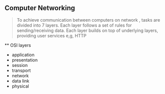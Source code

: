 ## Computer Networking

> To achieve communication between computers on network , tasks are divided into 7 layers.
> Each layer follows a set of rules for sending/receiving data.
> Each layer builds on top of underlying layers, providing user services e,g, HTTP
> 

** OSI layers
* application
* presentation
* session
* transport
* network
* data link
* physical
